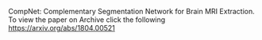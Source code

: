 CompNet: Complementary Segmentation Network for Brain MRI Extraction. To view the paper on Archive click the following https://arxiv.org/abs/1804.00521
